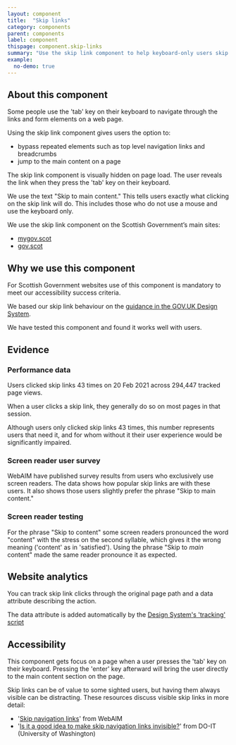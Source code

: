 ```yaml
---
layout: component
title:  "Skip links"
category: components
parent: components
label: component
thispage: component.skip-links
summary: "Use the skip link component to help keyboard-only users skip to the main content on a page."
example:
  no-demo: true
---
```


## About this component

Some people use the 'tab' key on their keyboard to navigate through the links and form elements on a web page.

Using the skip link component gives users the option to:
* bypass repeated elements such as top level navigation links and breadcrumbs
* jump to the main content on a page

The skip link component is visually hidden on page load. The user reveals the link when they press the 'tab' key on their keyboard.

We use the text "Skip to main content." This tells users exactly what clicking on the skip link will do. This includes those who do not use a mouse and use the keyboard only.

We use the skip link component on the Scottish Government’s main sites:
* [mygov.scot](https://www.mygov.scot)
* [gov.scot](https://www.gov.scot)




## Why we use this component

For Scottish Government websites use of this component is mandatory to meet our accessibility success criteria.

We based our skip link behaviour on the [guidance in the GOV.UK Design System](https://design-system.service.gov.uk/components/skip-link/). 

We have tested this component and found it works well with users.




## Evidence

### Performance data

Users clicked skip links 43 times on 20 Feb 2021 across 294,447 tracked page views.

When a user clicks a skip link, they generally do so on most pages in that session.

Although users only clicked skip links 43 times, this number represents users that need it, and for whom without it their user experience would be significantly impaired.

### Screen reader user survey

WebAIM have published survey results from users who exclusively use screen readers. The data shows how popular skip links are with these users. It also shows those users slightly prefer the phrase "Skip to main content."

### Screen reader testing

For the phrase "Skip to content" some screen readers pronounced the word "content" with the stress on the second syllable, which gives it the wrong meaning ('content' as in 'satisfied'). Using the phrase "Skip to *main* content" made the same reader pronounce it as expected.




## Website analytics

You can track skip link clicks through the original page path and a data attribute describing the action.

The data attribute is added automatically by the [Design System's 'tracking' script](/get-started/tracking/#skip-links)




## Accessibility

This component gets focus on a page when a user presses the 'tab' key on their keyboard. Pressing the 'enter' key afterward will bring the user directly to the main content section on the page. 

Skip links can be of value to some sighted users, but having them always visible can be distracting. These resources discuss visible skip links in more detail: 

* '[Skip navigation links](https://webaim.org/techniques/skipnav/)' from WebAIM
* '[Is it a good idea to make skip navigation links invisible?](https://www.washington.edu/accesscomputing/it-good-idea-make-skip-navigation-links-invisible)' from DO-IT (University of Washington)
